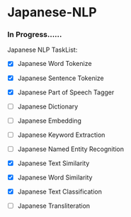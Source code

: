 # Japanese-NLP

### In Progress......

Japanese NLP TaskList:
- [x] Japanese Word Tokenize
- [x] Japanese Sentence Tokenize
- [x] Japanese Part of Speech Tagger
- [ ] Japanese Dictionary
- [ ] Japanese Embedding
- [ ] Japanese Keyword Extraction
- [ ] Japanese Named Entity Recognition
- [x] Japanese Text Similarity
- [x] Japanese Word Similarity
- [x] Japanese Text Classification
- [ ] Japanese Transliteration











